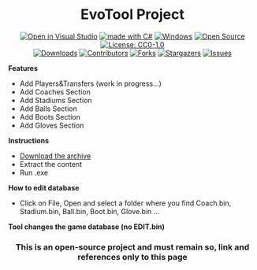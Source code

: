 <div align="center">

# EvoTool Project
</div>

<div align="center">

[![Open in Visual Studio][open-in-visual-studio-shield]][open-in-visual-studio-url]
[![made with C#][made-with-c#-shield]][made-with-c#-url]
[![Windows][windows-shield]][windows-url]
[![Open Source][open-source-shield]][license-url]
[![License: CC0-1.0][license-shield]][license-url]
<br/>
[![Downloads][downloads-shield]][downloads-url]
[![Contributors][contributors-shield]][contributors-url]
[![Forks][forks-shield]][forks-url]
[![Stargazers][stars-shield]][stars-url]
[![Issues][issues-shield]][issues-url]
</div>

**Features**

- Add Players&Transfers (work in progress...)
- Add Coaches Section
- Add Stadiums Section
- Add Balls Section
- Add Boots Section
- Add Gloves Section

**Instructions**
- [Download the archive](../../releases)
- Extract the content
- Run .exe

**How to edit database**
- Click on File, Open and select a folder where you find Coach.bin, Stadium.bin, Ball.bin, Boot.bin, Glove.bin ...

**Tool changes the game database (no EDIT.bin)**

<div align="center">

### This is an open-source project and must remain so, link and references only to this page
</div>

<!-- MARKDOWN LINKS & IMAGES -->
<!-- https://www.markdownguide.org/basic-syntax/#reference-style-links -->
[open-in-visual-studio-shield]: https://img.shields.io/badge/Open%20in-Visual%20Studio-1f425f.svg
[open-in-visual-studio-url]: https://visualstudio.microsoft.com/it/downloads/
[made-with-c#-shield]: https://img.shields.io/badge/Made%20with-C%23-1f425f.svg
[made-with-c#-url]: https://visualstudio.microsoft.com/it/downloads/
[windows-shield]: https://img.shields.io/badge/os-windows-green.svg
[windows-url]: https://www.microsoft.com/it-it/windows
[open-source-shield]: https://img.shields.io/badge/Open%20Source-online-green.svg
[open-source-url]: https://github.com/dariodenardi/eFootball2022Project
[license-shield]: https://img.shields.io/badge/License-CC0%201.0-blue.svg
[license-url]: http://creativecommons.org/publicdomain/zero/1.0/

[downloads-shield]: https://img.shields.io/github/downloads/dariodenardi/eFootball2022-Project/total
[downloads-url]: https://github.com/dariodenardi/eFootball2022-Project/releases/latest
[contributors-shield]: https://img.shields.io/github/contributors/dariodenardi/eFootball2022-Project
[contributors-url]: https://github.com/dariodenardi/eFootball2022-Project/graphs/contributors
[forks-shield]: https://img.shields.io/github/forks/dariodenardi/eFootball2022-Project
[forks-url]: https://github.com/dariodenardi/eFootball2022-Project/network/members
[stars-shield]: https://img.shields.io/github/stars/dariodenardi/eFootball2022-Project
[stars-url]: https://github.com/dariodenardi/eFootball2022-Project/stargazers
[issues-shield]: https://img.shields.io/github/issues/dariodenardi/eFootball2022-Project
[issues-url]: https://github.com/dariodenardi/eFootball2022-Project/issues
